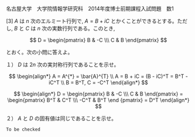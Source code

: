 名古屋大学　大学院情報学研究科　2014年度博士前期課程入試問題　数1

\[3] $A$ は $n$ 次のエルミート行列で, $A = B + iC$ とかくことができるとする。ただし, $B$ と $C$ は $n$ 次の実数行列である。このとき,

$$
    D = \begin{pmatrix} B & -C \\\ C & B \end{pmatrix}
$$

とおく。次の小問に答えよ。

１） $D$ は $2n$ 次の実対称行列であることを示せ。

$$
    \begin{align*}
        A = A^{*} = \bar{A}^{T} \\
        A = B + iC = (B - iC)^T = B^T -iC^T \\
        B = B^T, C = -C^T
    \end{align*}
$$

$$
    \begin{align*}
        D = \begin{pmatrix} B & -C \\\ C & B \end{pmatrix} = \begin{pmatrix} B^T & C^T \\\ -C^T & B^T \end {pmatrix} = D^T
    \end{align*}
$$

２） $A$ と $D$ の固有値は同じであることを示せ。

    To be checked